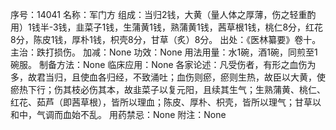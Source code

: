 序号：14041
名称：军门方
组成：当归2钱，大黄（量人体之厚薄，伤之轻重酌用）1钱半-3钱，韭菜子1钱，生蒲黄1钱，熟蒲黄1钱，茜草根1钱，桃仁8分，红花8分，陈皮1钱，厚朴1钱，枳壳8分，甘草（炙）8分。
出处：《医林纂要》卷十。
主治：跌打损伤。
加减：None
功效：None
用法用量：水1碗，酒1碗，同煎至1碗服。
制备方法：None
临床应用：None
各家论述：凡受伤者，有形之血伤为多，故君当归，且使血各归经，不致涌吐；血伤则瘀，瘀则生热，故臣以大黄，使瘀热下行；伤其枝必伤其本，故韭菜子以复元阳，且续其生气；生熟蒲黄、桃仁、红花、茹芦（即茜草根），皆所以理血；陈皮、厚朴、枳壳，皆所以理气；甘草以和中，气调而血始不乱。
用药禁忌：None
附注：None
